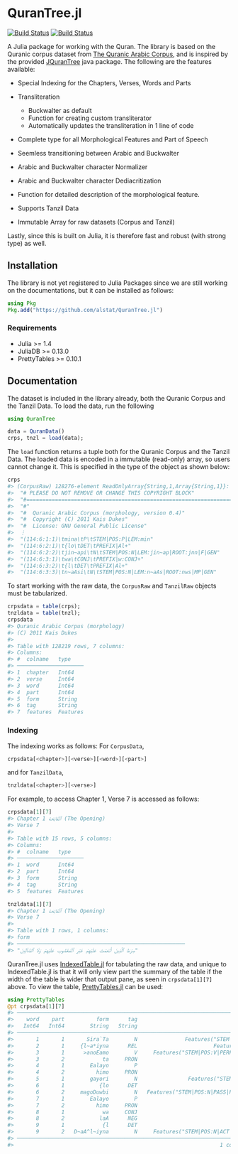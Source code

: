 # QuranTree.jl

[![Build Status](https://travis-ci.com/alstat/QuranTree.jl.svg?branch=master)](https://travis-ci.com/alstat/QuranTree.jl)
[![Build Status](https://ci.appveyor.com/api/projects/status/github/alstat/QuranTree.jl?svg=true)](https://ci.appveyor.com/project/alstat/QuranTree-jl)
<!-- [![Coverage Status](https://coveralls.io/repos/github/alstat/QuranTree.jl/badge.svg?branch=master)](https://coveralls.io/github/alstat/QuranTree.jl?branch=master) -->
<!-- [![Coverage](https://codecov.io/gh/alstat/QuranTree.jl/branch/master/graph/badge.svg)](https://codecov.io/gh/alstat/QuranTree.jl) -->

A Julia package for working with the Quran. The library is based on the Quranic corpus dataset 
from [The Quranic Arabic Corpus](https://corpus.quran.com/), and is inspired by the provided [JQuranTree](https://corpus.quran.com/java/overview.jsp) java package. The following are the features available:
 
 * Special Indexing for the Chapters, Verses, Words and Parts
 * Transliteration

    * Buckwalter as default
    * Function for creating custom transliterator
    * Automatically updates the transliteration in 1 line of code
 * Complete type for all Morphological Features and Part of Speech
 * Seemless transitioning between Arabic and Buckwalter
 * Arabic and Buckwalter character Normalizer
 * Arabic and Buckwalter character Dediacritization
 * Function for detailed description of the morphological feature.
 * Supports Tanzil Data
 * Immutable Array for raw datasets (Corpus and Tanzil)

Lastly, since this is built on Julia, it is therefore fast and robust (with strong type) as well.
## Installation
The library is not yet registered to Julia Packages since we are still working on the documentations, but it can be installed as follows:
```julia
using Pkg
Pkg.add("https://github.com/alstat/QuranTree.jl")
```
### Requirements
 * Julia >= 1.4
 * JuliaDB >= 0.13.0
 * PrettyTables >= 0.10.1

## Documentation
The dataset is included in the library already, both the Quranic Corpus and the Tanzil Data. To load the data, run the following
```julia
using QuranTree

data = QuranData()
crps, tnzl = load(data);
```
The `load` function returns a tuple both for the Quranic Corpus and the Tanzil Data. The loaded data is encoded in a immutable (read-only) array, so users cannot change it. This is specified in the type of the object as shown below:
```julia
crps
#> (CorpusRaw) 128276-element ReadOnlyArray{String,1,Array{String,1}}:
#>  "# PLEASE DO NOT REMOVE OR CHANGE THIS COPYRIGHT BLOCK"
#>  "#===================================================================="
#>  "#"
#>  "#  Quranic Arabic Corpus (morphology, version 0.4)"
#>  "#  Copyright (C) 2011 Kais Dukes"
#>  "#  License: GNU General Public License"
#>  ⋮
#>  "(114:6:1:1)\tmina\tP\tSTEM|POS:P|LEM:min"
#>  "(114:6:2:1)\t{lo\tDET\tPREFIX|Al+"
#>  "(114:6:2:2)\tjin~api\tN\tSTEM|POS:N|LEM:jin~ap|ROOT:jnn|F|GEN"
#>  "(114:6:3:1)\twa\tCONJ\tPREFIX|w:CONJ+"
#>  "(114:6:3:2)\t{l\tDET\tPREFIX|Al+"
#>  "(114:6:3:3)\tn~aAsi\tN\tSTEM|POS:N|LEM:n~aAs|ROOT:nws|MP|GEN"
```
To start working with the raw data, the `CorpusRaw` and `TanzilRaw` objects must be tabularized.
```julia
crpsdata = table(crps);
tnzldata = table(tnzl);
crpsdata
#> Quranic Arabic Corpus (morphology)
#> (C) 2011 Kais Dukes
#> 
#> Table with 128219 rows, 7 columns:
#> Columns:
#> #  colname   type
#> ─────────────────────
#> 1  chapter   Int64
#> 2  verse     Int64
#> 3  word      Int64
#> 4  part      Int64
#> 5  form      String
#> 6  tag       String
#> 7  features  Features
```
### Indexing
The indexing works as follows: For `CorpusData`, 
```julia
crpsdata[<chapter>][<verse>][<word>][<part>]
```
and for `TanzilData`,
```julia
tnzldata[<chapter>][<verse>]
```
For example, to access Chapter 1, Verse 7 is accessed as follows:
```julia
crpsdata[1][7]
#> Chapter 1 ٱلْفَاتِحَة (The Opening)
#> Verse 7
#> 
#> Table with 15 rows, 5 columns:
#> Columns:
#> #  colname   type
#> ─────────────────────
#> 1  word      Int64
#> 2  part      Int64
#> 3  form      String
#> 4  tag       String
#> 5  features  Features

tnzldata[1][7]
#> Chapter 1 ٱلْفَاتِحَة (The Opening)
#> Verse 7
#> 
#> Table with 1 rows, 1 columns:
#> form
#> ─────────────────────────────────────────────────────
#> "صِرَٰطَ ٱلَّذِينَ أَنْعَمْتَ عَلَيْهِمْ غَيْرِ ٱلْمَغْضُوبِ عَلَيْهِمْ وَلَا ٱلضَّآلِّينَ"
```
QuranTree.jl uses [IndexedTable.jl](https://github.com/JuliaData/IndexedTables.jl) for tabulating the raw data, and unique to IndexedTable.jl is that it will only view part the summary of the table if the width of the table is wider that output pane, as seen in `crpsdata[1][7]` above. To view the table, [PrettyTables.jl](https://github.com/ronisbr/PrettyTables.jl) can be used:
```julia
using PrettyTables
@pt crpsdata[1][7]
#> ────────────────────────────────────────────────────────────────────────────────
#>    word    part          form      tag                                         ⋯
#>   Int64   Int64        String   String                                         ⋯
#> ────────────────────────────────────────────────────────────────────────────────
#>       1       1       Sira`Ta        N               Features("STEM|POS:N|LEM: ⋯
#>       2       1     {l~a*iyna      REL                        Features("STEM|P ⋯
#>       3       1      >anoEamo        V     Features("STEM|POS:V|PERF|(IV)|LEM: ⋯
#>       3       2            ta     PRON                                    Feat ⋯
#>       4       1        Ealayo        P                              Features(" ⋯
#>       4       2          himo     PRON                                    Feat ⋯
#>       5       1        gayori        N                Features("STEM|POS:N|LEM ⋯
#>       6       1           {lo      DET                                         ⋯
#>       6       2     magoDuwbi        N   Features("STEM|POS:N|PASS|PCPL|LEM:ma ⋯
#>       7       1        Ealayo        P                              Features(" ⋯
#>       7       2          himo     PRON                                    Feat ⋯
#>       8       1            wa     CONJ                                     Fea ⋯
#>       8       2           laA      NEG                               Features( ⋯
#>       9       1            {l      DET                                         ⋯
#>       9       2   D~aA^l~iyna        N     Features("STEM|POS:N|ACT|PCPL|LEM:D ⋯
#> ────────────────────────────────────────────────────────────────────────────────
#>                                                                 1 column omitted
```